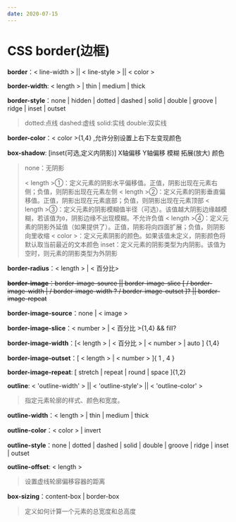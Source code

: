 ```yaml
---
date: 2020-07-15
---
```


# CSS border(边框)

**border**：< line-width > || < line-style > || < color >

**border-width**: < length > | thin | medium | thick

**border-style**：none | hidden | dotted | dashed | solid | double | groove | ridge | inset | outset

> dotted:点线	dashed:虚线	solid:实线	double:双实线	

**border-color**：< color >{1,4} ,允许分别设置上右下左变现颜色

 **box-shadow**: [inset(可选,定义内阴影)] X轴偏移 Y轴偏移 模糊 拓展(放大) 颜色

> none：无阴影
>
> < length >①：定义元素的阴影水平偏移值。正值，阴影出现在元素右侧；负值，则阴影出现在元素左侧
> < length >②：定义元素的阴影垂直偏移值。正值，阴影出现在元素底部；负值，则阴影出现在元素顶部
> < length >③：定义元素的阴影模糊值半径（可选）。该值越大阴影边缘越模糊，若该值为`0`，阴影边缘不出现模糊。不允许负值
> < length >④：定义元素的阴影外延值（如果提供了）。正值，阴影将向四面扩展；负值，则阴影向里收缩
> < color >：定义元素阴影的颜色。如果该值未定义，阴影颜色将默认取当前最近的文本颜色
> inset：定义元素的阴影类型为内阴影。该值为空时，则元素的阴影类型为外阴影

**border-radius**：< length > | < 百分比>

~~**border-image**：border-image-source || border-image-slice [ / border-image-width | / border-image-width ? / border-image-outset ]? || border-image-repeat~~

**border-image-source**：none | < image >

**border-image-slice**：< number > | < 百分比 >{1,4} && fill?

**border-image-width**：[< length > | < 百分比 > | < number > | auto ] {1,4}

**border-image-outset**：[ < length > | < number > ]{ 1 , 4 }

**border-image-repeat**: [ stretch | repeat | round | space ]{1,2}



**outline**: < 'outline-width' > || < 'outline-style'> || < 'outline-color' >

> 指定元素轮廓的样式、颜色和宽度。

**outline-width**：< length > | thin | medium | thick

**outline-color**：< color > | invert

**outline-style**：none | dotted | dashed | solid | double | groove | ridge | inset | outset

**outline-offset**: < length >

> 设置虚线轮廓偏移容器的距离



**box-sizing**：content-box | border-box

> 定义如何计算一个元素的总宽度和总高度
